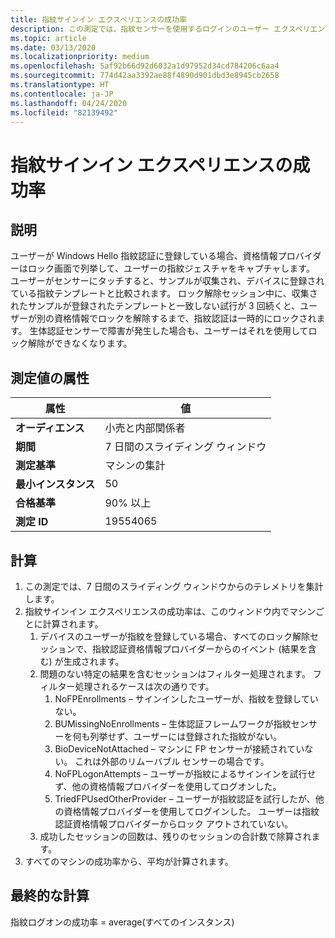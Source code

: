 ```yaml
---
title: 指紋サインイン エクスペリエンスの成功率
description: この測定では、指紋センサーを使用するログインのユーザー エクスペリエンスを追跡します。
ms.topic: article
ms.date: 03/13/2020
ms.localizationpriority: medium
ms.openlocfilehash: 5af92b66d92d6032a1d97952d34cd784206c6aa4
ms.sourcegitcommit: 774d42aa3392ae88f4890d901dbd3e8945cb2658
ms.translationtype: HT
ms.contentlocale: ja-JP
ms.lasthandoff: 04/24/2020
ms.locfileid: "82139492"
---
```

# <a name="success-rate-of-fingerprint-sign-in-experience"></a>指紋サインイン エクスペリエンスの成功率

## <a name="description"></a>説明 

ユーザーが Windows Hello 指紋認証に登録している場合、資格情報プロバイダーはロック画面で列挙して、ユーザーの指紋ジェスチャをキャプチャします。 ユーザーがセンサーにタッチすると、サンプルが収集され、デバイスに登録されている指紋テンプレートと比較されます。 ロック解除セッション中に、収集されたサンプルが登録されたテンプレートと一致しない試行が 3 回続くと、ユーザーが別の資格情報でロックを解除するまで、指紋認証は一時的にロックされます。 生体認証センサーで障害が発生した場合も、ユーザーはそれを使用してロック解除ができなくなります。 

## <a name="measure-attributes"></a>測定値の属性

|属性|値|
|----|----|
|**オーディエンス**|小売と内部関係者|
|**期間**|7 日間のスライディング ウィンドウ|
|**測定基準**|マシンの集計|
|**最小インスタンス**|50|
|**合格基準**|90% 以上|
|**測定 ID**|19554065|

## <a name="calculation"></a>計算

1. この測定では、7 日間のスライディング ウィンドウからのテレメトリを集計します。
2. 指紋サインイン エクスペリエンスの成功率は、このウィンドウ内でマシンごとに計算されます。
    1. デバイスのユーザーが指紋を登録している場合、すべてのロック解除セッションで、指紋認証資格情報プロバイダーからのイベント (結果を含む) が生成されます。 
    2. 問題のない特定の結果を含むセッションはフィルター処理されます。 フィルター処理されるケースは次の通りです。
        1. NoFPEnrollments – サインインしたユーザーが、指紋を登録していない。
        2. BUMissingNoEnrollments – 生体認証フレームワークが指紋センサーを何も列挙せず、ユーザーには登録された指紋がない。 
        3. BioDeviceNotAttached – マシンに FP センサーが接続されていない。 これは外部のリムーバブル センサーの場合です。
        4. NoFPLogonAttempts – ユーザーが指紋によるサインインを試行せず、他の資格情報プロバイダーを使用してログオンした。
        5. TriedFPUsedOtherProvider – ユーザーが指紋認証を試行したが、他の資格情報プロバイダーを使用してログインした。 ユーザーは指紋認証資格情報プロバイダーからロック アウトされていない。
    3. 成功したセッションの回数は、残りのセッションの合計数で除算されます。 
3. すべてのマシンの成功率から、平均が計算されます。

## <a name="final-calculation"></a>最終的な計算
指紋ログオンの成功率 = average(すべてのインスタンス)